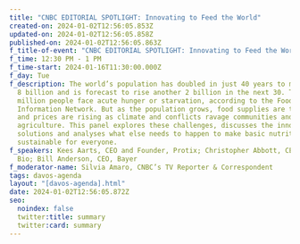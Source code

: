 ```yaml
---
title: "CNBC EDITORIAL SPOTLIGHT: Innovating to Feed the World"
created-on: 2024-01-02T12:56:05.853Z
updated-on: 2024-01-02T12:56:05.858Z
published-on: 2024-01-02T12:56:05.863Z
f_title-of-event: "CNBC EDITORIAL SPOTLIGHT: Innovating to Feed the World"
f_time: 12:30 PM - 1 PM
f_time-start: 2024-01-16T11:30:00.000Z
f_day: Tue
f_description: The world’s population has doubled in just 40 years to more than
  8 billion and is forecast to rise another 2 billion in the next 30. Today, 250
  million people face acute hunger or starvation, according to the Food Security
  Information Network. But as the population grows, food supplies are threatened
  and prices are rising as climate and conflicts ravage communities and
  agriculture. This panel explores these challenges, discusses the innovative
  solutions and analyses what else needs to happen to make basic nutrition
  sustainable for everyone.
f_speakers: Kees Aarts, CEO and Founder, Protix; Christopher Abbott, CEO, Pivot
  Bio; Bill Anderson, CEO, Bayer
f_moderator-name: Silvia Amaro, CNBC’s TV Reporter & Correspondent
tags: davos-agenda
layout: "[davos-agenda].html"
date: 2024-01-02T12:56:05.872Z
seo:
  noindex: false
  twitter:title: summary
  twitter:card: summary
---
```

